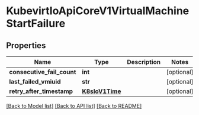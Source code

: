 # KubevirtIoApiCoreV1VirtualMachineStartFailure

## Properties
Name | Type | Description | Notes
------------ | ------------- | ------------- | -------------
**consecutive_fail_count** | **int** |  | [optional] 
**last_failed_vmiuid** | **str** |  | [optional] 
**retry_after_timestamp** | [**K8sIoV1Time**](K8sIoV1Time.md) |  | [optional] 

[[Back to Model list]](../README.md#documentation-for-models) [[Back to API list]](../README.md#documentation-for-api-endpoints) [[Back to README]](../README.md)


